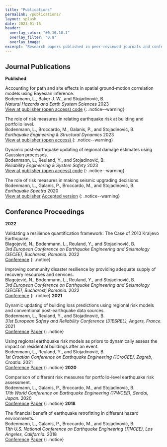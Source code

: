```yaml
---
title: "Publications"
permalink: /publications/
layout: splash
date: 2023-01-15
header:
  overlay_color: "#0.10.10.1"
  overlay_filter: "0.8"
  overlay_image: 
excerpt: "Research papers published in peer-reviewed journals and conference proceedings"   
---
```


## Journal Publications

**Published**

Accounting for path and site effects in spatial ground-motion correlation models using Bayesian inference. <br /> Bodenmann, L., Baker J. W., and Stojadinović, B. <br /> <em>Natural Hazards and Earth System Sciences </em> 2023 <br /> <a class="btn btn--primary" href="https://doi.org/10.5194/nhess-23-2387-2023"> <i class="fa fa-file-pdf fa-lg"></i> View at publisher (open access) </a> <a class="btn btn--primary" href="https://github.com/bodlukas/ground-motion-correlation-bayes"> <i class="fa fa-code" aria-hidden="true"></i> code</a>
{: .notice--warning}

The role of risk measures in relating earthquake risk at building and portfolio level. <br /> Bodenmann, L., Broccardo, M., Galanis, P., and Stojadinović, B. <br /> <em>Earthquake Engineering & Structural Dynamics</em> 2023 <br /> <a class="btn btn--primary" href="https://doi.org/10.1002/eqe.3878"> <i class="fa fa-file-pdf fa-lg"></i> View at publisher (open access) </a>
{: .notice--warning}

Dynamic post-earthquake updating of regional damage estimates using Gaussian processes. <br /> Bodenmann, L., Reuland, Y., and Stojadinović, B. <br /> <em> Reliability Engineering & System Safety</em> 2023 <br /> <a class="btn btn--primary" href="https://doi.org/10.1016/j.ress.2023.109201"> <i class="fa fa-file-pdf fa-lg"></i> View at publisher (open access) </a> <a class="btn btn--primary" href="https://github.com/bodlukas/earthquake-rmgp"> <i class="fa fa-code" aria-hidden="true"></i> code</a>
{: .notice--warning}

The role of risk measures in making seismic upgrading decisions. <br /> Bodenmann, L., Galanis, P., Broccardo, M., and Stojadinović, B. <br /> <em>Earthquake Spectra</em> 2020 <br /> <a class="btn btn--primary" href="https://doi.org/10.1177/8755293020919423"> <i class="fa fa-link"></i> View at publisher</a> <a class="btn btn--primary" href="https://www.research-collection.ethz.ch/handle/20.500.11850/453596"> <i class="fa fa-file-pdf fa-lg"></i> Accepted version</a>
{: .notice--warning}

## Conference Proceedings
**2022**

Validating a resilience quantification framework: The Case of 2010 Kraljevo Earthquake. <br /> Blagojević, N., Bodenmann, L., Reuland, Y., and Stojadinović, B. <br /> <em>3rd European Conference on Earthquake Engineering and Seismology (3ECEE), Bucharest, Romania.</em> 2022 <br /> <a class="btn btn--primary" href="https://3ecees.ro/"> <i class="fa fa-link"></i> Conference</a>
{: .notice}

Improving community disaster resilience by providing adequate supply of recovery resources and services. <br /> Blagojević, N., Bodenmann, L., Reuland, Y., and Stojadinović, B. <br /> <em>3rd European Conference on Earthquake Engineering and Seismology (3ECEE), Bucharest, Romania.</em> 2022 <br /> <a class="btn btn--primary" href="https://3ecees.ro/"> <i class="fa fa-link"></i> Conference</a>
{: .notice}
**2021**

Dynamic updating of building loss predictions using regional risk models and conventional post-earthquake data sources. <br /> Bodenmann, L., Reuland, Y., and Stojadinović, B. <br /> <em>31st European Safety and Reliability Conference (31ESREL), Angers, France.</em> 2021 <br /> <a class="btn btn--primary" href="http://esrel2021.org/en/index.html"> <i class="fa fa-link"></i> Conference</a> <a class="btn btn--primary" href="https://doi.org/10.3929/ethz-b-000507866"> <i class="fa fa-file-pdf"></i> Paper</a>
{: .notice}

Using regional earthquake risk models as priors to dynamically assess the impact on residential buildings after an event. <br /> Bodenmann, L., Reuland, Y., and Stojadinović, B. <br /> <em>1st Croatian Conference on Earthquake Engineering (1CroCEE), Zagreb, Croatia.</em> 2021 <br /> <a class="btn btn--primary" href="https://crocee.grad.hr/event/1/"> <i class="fa fa-link"></i> Conference</a> <a class="btn btn--primary" href="https://doi.org/10.3929/ethz-b-000502087"> <i class="fa fa-file-pdf"></i> Paper</a>
{: .notice}
**2020**

Comparison of different risk measures for portfolio-level earthquake risk assessment. <br /> Bodenmann, L., Galanis, P., Broccardo, M., and Stojadinović, B. <br /> <em>17th World Conference on Earthquake Engineering (17WCEE), Sendai, Japan.</em> 2020 <br /> <a class="btn btn--primary" href="https://www.jaee.gr.jp/jp/event/wcee/"> <i class="fa fa-link"></i> Conference</a> <a class="btn btn--primary" href="https://www.research-collection.ethz.ch/handle/20.500.11850/464975.7"> <i class="fa fa-file-pdf"></i> Paper</a>
{: .notice}
**2018**

The financial benefit of earthquake retrofitting in different hazard environments. <br /> Bodenmann, L., Galanis, P., Broccardo, M., and Stojadinović, B. <br /> <em>11th U.S. National Conference on Earthquake Engineering (11NCEE), Los Angeles, California.</em> 2018 <br /> <a class="btn btn--primary" href="https://11ncee.org/"> <i class="fa fa-link"></i> Conference</a> <a class="btn btn--primary" href="https://www.research-collection.ethz.ch/handle/20.500.11850/321783"> <i class="fa fa-file-pdf"></i> Paper</a>
{: .notice}
